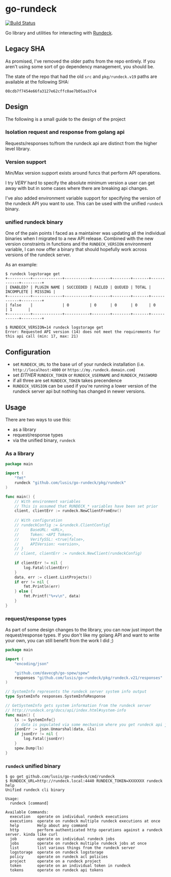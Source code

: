 # go-rundeck

[![Build Status](https://img.shields.io/circleci/project/github/lusis/go-rundeck/master.svg?style=for-the-badge)](https://circleci.com/gh/lusis/go-rundeck)

Go library and utilities for interacting with [Rundeck](http://rundeck.org).

## Legacy SHA

As promised, I've removed the older paths from the repo entirely. If you aren't using some sort of go dependency management, you should be.

The state of the repo that had the old `src` and `pkg/rundeck.v19` paths are available at the following SHA:

`08cdb7f7454e66fa3127e62cffc0ae7b05aa37c4`


## Design
The following is a small guide to the design of the project

### Isolation request and response from golang api

Requests/responses to/from the rundeck api are distinct from the higher level library.


### Version support

Min/Max version support exists around funcs that perform API operations.

I try *VERY* hard to specify the absolute minimum version a user can get away with but in some cases where there are breaking api changes.

I've also added environment variable support for specifying the version of the rundeck API you want to use. This can be used with the unified `rundeck` binary.

### unified rundeck binary

One of the pain points I faced as a maintainer was updating all the individual binaries when I migrated to a new API release.
Combined with the new version constraints in functions and the `RUNDECK_VERSION` environment variable, I can now offer a binary that should hopefully work across versions of the rundeck server.

As an example:

```text
$ rundeck logstorage get
+----------+-------------+-----------+--------+--------+-------+------------+---------+
| ENABLED? | PLUGIN NAME | SUCCEEDED | FAILED | QUEUED | TOTAL | INCOMPLETE | MISSING |
+----------+-------------+-----------+--------+--------+-------+------------+---------+
| false    |             | 0         | 0      | 0      | 0     | 0          | 1       |
+----------+-------------+-----------+--------+--------+-------+------------+---------+

$ RUNDECK_VERSION=14 rundeck logstorage get
Error: Requested API version (14) does not meet the requirements for this api call (min: 17, max: 21)
```

## Configuration

- set `RUNDECK_URL` to the base url of your rundeck installation (i.e. `http://localhost:4000` or `https://my.rundeck.domain.com`)
- set *EITHER* `RUNDECK_TOKEN` or `RUNDECK_USERNAME` and `RUNDECK_PASSWORD`
- if all three are set `RUNDECK_TOKEN` takes precendence
- `RUNDECK_VERSION` can be used if you're running a lower version of the rundeck server api but nothing has changed in newer versions.

## Usage

There are two ways to use this:

- as a library
- request/response types
- via the unified binary, `rundeck`

### As a library

```go
package main

import (
    "fmt"
    rundeck "github.com/lusis/go-rundeck/pkg/rundeck"
)

func main() {
    // With environment variables
    // This is assumed that RUNDECK_* variables have been set prior
    client, clientErr := rundeck.NewClientFromEnv()
    
    // With configuration
    // rundeckConfig := &rundeck.ClientConfig{
    //     BaseURL: <URL>,
    //     Token: <API Token>,
    //     VerifySSL: <true|false>,
    //     APIVersion: <version>,
    // }
    // client, clientErr := rundeck.NewClient(rundeckConfig)
    
    if clientErr != nil {
        log.Fatal(clientErr)
    }
    data, err := client.ListProjects()
    if err != nil {
        fmt.Println(err)
    } else {
        fmt.Printf("%+v\n", data)
    }
}
```

### request/response types

As part of some design changes to the library, you can now just import the request/response types.
If you don't like my golang API and want to write your own, you can still benefit from the work I did ;)

```go
package main

import (
    "encoding/json"

    "github.com/davecgh/go-spew/spew"
    responses "github.com/lusis/go-rundeck/pkg/rundeck.v21/responses"
)

// SystemInfo represents the rundeck server system info output
type SystemInfo responses.SystemInfoResponse

// GetSystemInfo gets system information from the rundeck server
// http://rundeck.org/docs/api/index.html#system-info
func main() {
    ls := SystemInfo{}
    // data is populated via some mechanism where you get rundeck api json
    jsonErr := json.Unmarshal(data, &ls)
    if jsonErr != nil {
        log.Fatal(jsonErr)
    }
    spew.Dump(ls)
}
```

### `rundeck` unified binary

```text
$ go get github.com/lusis/go-rundeck/cmd/rundeck
$ RUNDECK_URL=http://rundeck.local:4440 RUNDECK_TOKEN=XXXXXXX rundeck help
Unified rundeck cli binary

Usage:
  rundeck [command]

Available Commands:
  execution   operate on individual rundeck executions
  executions  operate on rundeck multiple rundeck executions at once
  help        Help about any command
  http        perform authenticated http operations against a rundeck server. kinda like curl
  job         operate on individual rundeck jobs
  jobs        operate on rundeck multiple rundeck jobs at once
  list        list various things from the rundeck server
  logstorage  operate on rundeck logstorage
  policy      operate on rundeck acl policies
  project     operate on a rundeck project
  token       operate on an individual token in rundeck
  tokens      operate on rundeck api tokens
```
